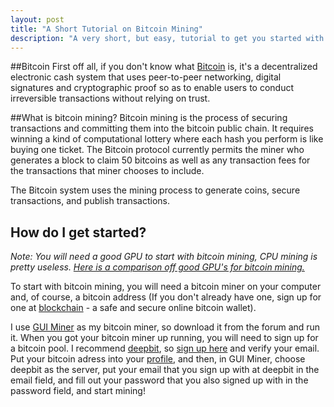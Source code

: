```yaml
---
layout: post
title: "A Short Tutorial on Bitcoin Mining"
description: "A very short, but easy, tutorial to get you started with bitcoin mining"
---
```

##Bitcoin
First off all, if you don't know what [Bitcoin](http://en.wikipedia.org/wiki/Bitcoin) is, it's a decentralized electronic cash system that uses peer-to-peer networking, digital signatures and cryptographic proof so as to enable users to conduct irreversible transactions without relying on trust.

##What is bitcoin mining?
Bitcoin mining is the process of securing transactions and committing them into the bitcoin public chain. It requires winning a kind of computational lottery where each hash you perform is like buying one ticket. The Bitcoin protocol currently permits the miner who generates a block to claim 50 bitcoins as well as any transaction fees for the transactions that miner chooses to include.

The Bitcoin system uses the mining process to generate coins, secure transactions, and publish transactions.

## How do I get started?
*Note: You will need a good GPU to start with bitcoin mining, CPU mining is pretty useless. [Here is a comparison off good GPU's for bitcoin mining.](https://en.bitcoin.it/wiki/Mining_hardware_comparison#Graphics_cards)*

To start with bitcoin mining, you will need a bitcoin miner on your
computer and, of course, a bitcoin address (If you don't already have one, sign up for one at [blockchain](https://blockchain.info/wallet/) - a safe and secure online bitcoin wallet). 

I use [GUI Miner](https://bitcointalk.org/?topic=3878.0) as my bitcoin miner, so download it from the forum and run it. When you got your bitcoin miner up running, you will need to sign up for a bitcoin pool. I recommend [deepbit](http://deepbit.net), so [sign up here](https://deepbit.net/register.php) and verify your email. Put your bitcoin adress into your [profile](https://deepbit.net/account), and then, in GUI Miner, choose deepbit as the server, put your email that you sign up with at deepbit in the email field, and fill out your password that you also signed up with in the password field, and start mining!